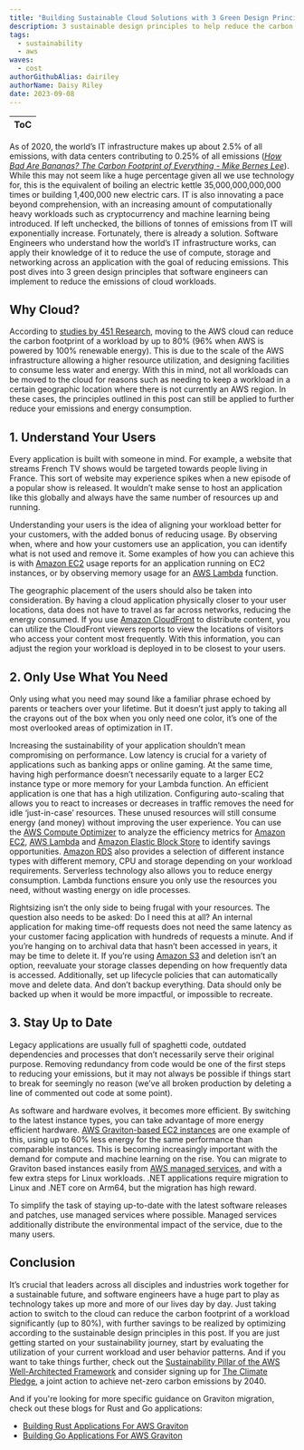 ```yaml
---
title: "Building Sustainable Cloud Solutions with 3 Green Design Principles"
description: 3 sustainable design principles to help reduce the carbon footprint of your cloud workloads.
tags:
  - sustainability
  - aws
waves:
  - cost
authorGithubAlias: dairiley
authorName: Daisy Riley
date: 2023-09-08
---
```

|ToC|
|---|
As of 2020, the world’s IT infrastructure makes up about 2.5% of all emissions, with data centers contributing to 0.25% of all emissions ([*How Bad Are Bananas? The Carbon Footprint of Everything* *- Mike Bernes Lee*](https://www.amazon.co.uk/How-Bad-are-Bananas-Everything/dp/1846688914)). While this may not seem like a huge percentage given all we use technology for, this is the equivalent of boiling an electric kettle 35,000,000,000,000 times or building 1,400,000 new electric cars. IT is also innovating a pace beyond comprehension, with an increasing amount of computationally heavy workloads such as cryptocurrency and machine learning being introduced. If left unchecked, the billions of tonnes of emissions from IT will exponentially increase.
Fortunately, there is already a solution. Software Engineers who understand how the world’s IT infrastructure works, can apply their knowledge of it to reduce the use of compute, storage and networking across an application with the goal of reducing emissions. This post dives into 3 green design principles that software engineers can implement to reduce the emissions of cloud workloads.

## Why Cloud?

According to [studies by 451 Research](https://aws.amazon.com/sustainability/resources/?sc_channel=el&sc_campaign=costwave&sc_content=building-sustainable-cloud-solutions-with-3-green-design-principles&sc_geo=mult&sc_country=mult&sc_outcome=acq), moving to the AWS cloud can reduce the carbon footprint of a workload by up to 80% (96% when AWS is powered by 100% renewable energy). This is due to the scale of the AWS infrastructure allowing a higher resource utilization, and designing facilities to consume less water and energy. With this in mind, not all workloads can be moved to the cloud for reasons such as needing to keep a workload in a certain geographic location where there is not currently an AWS region. In these cases, the principles outlined in this post can still be applied to further reduce your emissions and energy consumption.

## 1. Understand Your Users

Every application is built with someone in mind. For example, a website that streams French TV shows would be targeted towards people living in France. This sort of website may experience spikes when a new episode of a popular show is released. It wouldn’t make sense to host an application like this globally and always have the same number of resources up and running.

Understanding your users is the idea of aligning your workload better for your customers, with the added bonus of reducing usage. By observing when, where and how your customers use an application, you can identify what is not used and remove it.  Some examples of how you can achieve this is with [Amazon EC2](https://aws.amazon.com/ec2/?sc_channel=el&sc_campaign=costwave&sc_content=building-sustainable-cloud-solutions-with-3-green-design-principles&sc_geo=mult&sc_country=mult&sc_outcome=acq) usage reports for an application running on EC2 instances, or by observing memory usage for an [AWS Lambda](https://aws.amazon.com/lambda/?sc_channel=el&sc_campaign=costwave&sc_content=building-sustainable-cloud-solutions-with-3-green-design-principles&sc_geo=mult&sc_country=mult&sc_outcome=acq) function.

The geographic placement of the users should also be taken into consideration. By having a cloud application physically closer to your user locations, data does not have to travel as far across networks, reducing the energy consumed. If you use [Amazon CloudFront](https://aws.amazon.com/cloudfront/?sc_channel=el&sc_campaign=costwave&sc_content=building-sustainable-cloud-solutions-with-3-green-design-principles&sc_geo=mult&sc_country=mult&sc_outcome=acq) to distribute content, you can utilize the CloudFront viewers reports to view the locations of visitors who access your content most frequently. With this information, you can adjust the region your workload is deployed in to be closest to your users.

## 2. Only Use What You Need

Only using what you need may sound like a familiar phrase echoed by parents or teachers over your lifetime. But it doesn’t just apply to taking all the crayons out of the box when you only need one color, it’s one of the most overlooked areas of optimization in IT.

Increasing the sustainability of your application shouldn’t mean compromising on performance. Low latency is crucial for a variety of applications such as banking apps or online gaming. At the same time, having high performance doesn’t necessarily equate to a larger EC2 instance type or more memory for your Lambda function. An efficient application is one that has a high utilization. Configuring auto-scaling that allows you to react to increases or decreases in traffic removes the need for idle ‘just-in-case’ resources. These unused resources will still consume energy (and money) without improving the user experience. You can use the [AWS Compute Optimizer](https://aws.amazon.com/compute-optimizer/?sc_channel=el&sc_campaign=costwave&sc_content=building-sustainable-cloud-solutions-with-3-green-design-principles&sc_geo=mult&sc_country=mult&sc_outcome=acq) to analyze the efficiency metrics for [Amazon EC2](https://aws.amazon.com/ec2/?sc_channel=el&sc_campaign=costwave&sc_content=building-sustainable-cloud-solutions-with-3-green-design-principles&sc_geo=mult&sc_country=mult&sc_outcome=acq), [AWS Lambda](https://aws.amazon.com/lambda/?sc_channel=el&sc_campaign=costwave&sc_content=building-sustainable-cloud-solutions-with-3-green-design-principles&sc_geo=mult&sc_country=mult&sc_outcome=acq) and [Amazon Elastic Block Store](https://aws.amazon.com/ebs/?sc_channel=el&sc_campaign=costwave&sc_content=building-sustainable-cloud-solutions-with-3-green-design-principles&sc_geo=mult&sc_country=mult&sc_outcome=acq) to identify savings opportunities. [Amazon RDS](https://aws.amazon.com/rds/?sc_channel=el&sc_campaign=costwave&sc_content=building-sustainable-cloud-solutions-with-3-green-design-principles&sc_geo=mult&sc_country=mult&sc_outcome=acq) also provides a selection of different instance types with different memory, CPU and storage depending on your workload requirements.
Serverless technology also allows you to reduce energy consumption. Lambda functions ensure you only use the resources you need, without wasting energy on idle processes.

Rightsizing isn’t the only side to being frugal with your resources. The question also needs to be asked: Do I need this at all? An internal application for making time-off requests does not need the same latency as your customer facing application with hundreds of requests a minute. And if you’re hanging on to archival data that hasn’t been accessed in years, it may be time to delete it. If you’re using [Amazon S3](https://aws.amazon.com/s3/?sc_channel=el&sc_campaign=costwave&sc_content=building-sustainable-cloud-solutions-with-3-green-design-principles&sc_geo=mult&sc_country=mult&sc_outcome=acq) and deletion isn’t an option, reevaluate your storage classes depending on how frequently data is accessed. Additionally, set up lifecycle policies that can automatically move and delete data. And don’t backup everything. Data should only be backed up when it would be more impactful, or impossible to recreate.

## 3. Stay Up to Date

Legacy applications are usually full of spaghetti code, outdated dependencies and processes that don’t necessarily serve their original purpose. Removing redundancy from code would be one of the first steps to reducing your emissions, but it may not always be possible if things start to break for seemingly no reason (we’ve all broken production by deleting a line of commented out code at some point).

As software and hardware evolves, it becomes more efficient. By switching to the latest instance types, you can take advantage of more energy efficient hardware. [AWS Graviton-based EC2 instances](https://aws.amazon.com/ec2/graviton/?sc_channel=el&sc_campaign=costwave&sc_content=building-sustainable-cloud-solutions-with-3-green-design-principles&sc_geo=mult&sc_country=mult&sc_outcome=acq) are one example of this, using up to 60% less energy for the same performance than comparable instances. This is becoming increasingly important with the demand for compute and machine learning on the rise. You can migrate to Graviton based instances easily from [AWS managed services](https://aws.amazon.com/managed-services/?sc_channel=el&sc_campaign=costwave&sc_content=building-sustainable-cloud-solutions-with-3-green-design-principles&sc_geo=mult&sc_country=mult&sc_outcome=acq), and with a few extra steps for Linux workloads. .NET applications require migration to Linux and .NET core on Arm64, but the migration has high reward.

To simplify the task of staying up-to-date with the latest software releases and patches, use managed services where possible. Managed services additionally distribute the environmental impact of the service, due to the many users.

## Conclusion

It’s crucial that leaders across all disciples and industries work together for a sustainable future, and software engineers have a huge part to play as technology takes up more and more of our lives day by day. Just taking action to switch to the cloud can reduce the carbon footprint of a workload significantly (up to 80%), with further savings to be realized by optimizing according to the sustainable design principles in this post. If you are just getting started on your sustainability journey, start by evaluating the utilization of your current workload and user behavior patterns. And if you want to take things further, check out the [Sustainability Pillar of the AWS Well-Architected Framework](https://docs.aws.amazon.com/wellarchitected/latest/sustainability-pillar/sustainability-pillar.html?sc_channel=el&sc_campaign=costwave&sc_content=building-sustainable-cloud-solutions-with-3-green-design-principles&sc_geo=mult&sc_country=mult&sc_outcome=acq) and consider signing up for [The Climate Pledge](https://www.theclimatepledge.com/), a joint action to achieve net-zero carbon emissions by 2040.

And if you're looking for more specific guidance on Graviton migration, check out these blogs for Rust and Go applications:

- [Building Rust Applications For AWS Graviton](/tutorials/building-rust-applications-for-aws-graviton)
- [Building Go Applications For AWS Graviton](/tutorials/building-go-applications-for-aws-graviton)
